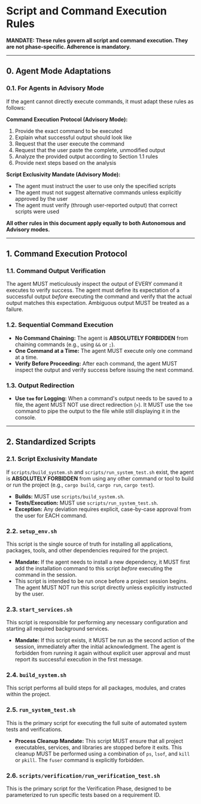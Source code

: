 # Script and Command Execution Rules

**MANDATE: These rules govern all script and command execution. They are not phase-specific. Adherence is mandatory.**

---

## 0. Agent Mode Adaptations

### 0.1. For Agents in Advisory Mode
If the agent cannot directly execute commands, it must adapt these rules as follows:

**Command Execution Protocol (Advisory Mode):**
1. Provide the exact command to be executed
2. Explain what successful output should look like
3. Request that the user execute the command
4. Request that the user paste the complete, unmodified output
5. Analyze the provided output according to Section 1.1 rules
6. Provide next steps based on the analysis

**Script Exclusivity Mandate (Advisory Mode):**
- The agent must instruct the user to use only the specified scripts
- The agent must not suggest alternative commands unless explicitly approved by the user
- The agent must verify (through user-reported output) that correct scripts were used

**All other rules in this document apply equally to both Autonomous and Advisory modes.**

---

## 1. Command Execution Protocol

### 1.1. Command Output Verification
The agent MUST meticulously inspect the output of EVERY command it executes to verify success. The agent must define its expectation of a successful output *before* executing the command and verify that the actual output matches this expectation. Ambiguous output MUST be treated as a failure.

### 1.2. Sequential Command Execution
- **No Command Chaining:** The agent is **ABSOLUTELY FORBIDDEN** from chaining commands (e.g., using `&&` or `;`).
- **One Command at a Time:** The agent MUST execute only one command at a time.
- **Verify Before Proceeding:** After each command, the agent MUST inspect the output and verify success before issuing the next command.

### 1.3. Output Redirection
- **Use `tee` for Logging:** When a command's output needs to be saved to a file, the agent MUST NOT use direct redirection (`>`). It MUST use the `tee` command to pipe the output to the file while still displaying it in the console.

---

## 2. Standardized Scripts

### 2.1. Script Exclusivity Mandate
If `scripts/build_system.sh` and `scripts/run_system_test.sh` exist, the agent is **ABSOLUTELY FORBIDDEN** from using any other command or tool to build or run the project (e.g., `cargo build`, `cargo run`, `cargo test`).
- **Builds:** MUST use `scripts/build_system.sh`.
- **Tests/Execution:** MUST use `scripts/run_system_test.sh`.
- **Exception:** Any deviation requires explicit, case-by-case approval from the user for EACH command.

### 2.2. `setup_env.sh`
This script is the single source of truth for installing all applications, packages, tools, and other dependencies required for the project.
- **Mandate:** If the agent needs to install a new dependency, it MUST first add the installation command to this script *before* executing the command in the session.
- This script is intended to be run once before a project session begins. The agent MUST NOT run this script directly unless explicitly instructed by the user.

### 2.3. `start_services.sh`
This script is responsible for performing any necessary configuration and starting all required background services.
- **Mandate:** If this script exists, it MUST be run as the second action of the session, immediately after the initial acknowledgment. The agent is forbidden from running it again without explicit user approval and must report its successful execution in the first message.

### 2.4. `build_system.sh`
This script performs all build steps for all packages, modules, and crates within the project.

### 2.5. `run_system_test.sh`
This is the primary script for executing the full suite of automated system tests and verifications.
- **Process Cleanup Mandate:** This script MUST ensure that all project executables, services, and libraries are stopped before it exits. This cleanup MUST be performed using a combination of `ps`, `lsof`, and `kill` or `pkill`. The `fuser` command is explicitly forbidden.

### 2.6. `scripts/verification/run_verification_test.sh`
This is the primary script for the Verification Phase, designed to be parameterized to run specific tests based on a requirement ID.
